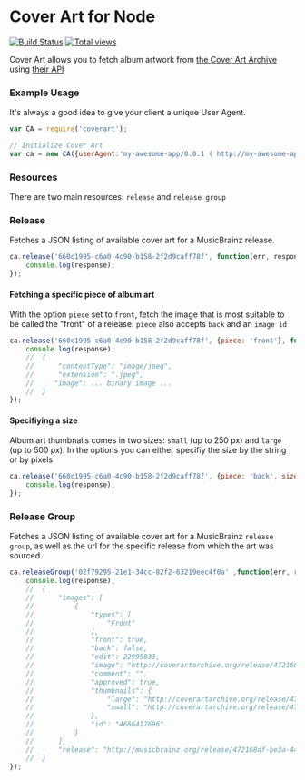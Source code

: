 # Cover Art for Node

[![Build Status](https://secure.travis-ci.org/jbraithwaite/coverart.png?bracah=master)](http://travis-ci.org/jbraithwaite/coverart) [![Total views](https://sourcegraph.com/api/repos/github.com/jbraithwaite/coverart/counters/views.png)](https://sourcegraph.com/github.com/jbraithwaite/coverart)

Cover Art allows you to fetch album artwork from [the Cover Art Archive](http://coverartarchive.org/) using [their API](http://musicbrainz.org/doc/Cover_Art_Archive/API)

### Example Usage

It's always a good idea to give your client a unique User Agent.

```javascript
var CA = require('coverart');

// Initialize Cover Art
var ca = new CA({userAgent:'my-awesome-app/0.0.1 ( http://my-awesome-app.com )'});
```

### Resources

There are two main resources: `release` and `release group`

### Release

Fetches a JSON listing of available cover art for a MusicBrainz release.

```javascript
ca.release('660c1995-c6a0-4c90-b158-2f2d9caff78f', function(err, response){
    console.log(response);
});
```

#### Fetching a specific piece of album art

With the option `piece` set to `front`, fetch the image that is most suitable to be called the "front" of a release. `piece` also accepts `back` and an `image id`

```javascript
ca.release('660c1995-c6a0-4c90-b158-2f2d9caff78f', {piece: 'front'}, function(err, response){
    console.log(response);
    //  {
    //      "contentType": "image/jpeg",
    //      "extension": ".jpeg",
    //     "image": ... binary image ...
    //  }
});
```

#### Specifiying a size

Album art thumbnails comes in two sizes: `small` (up to 250 px) and `large` (up to 500 px). In the options you can either specifiy the size by the string or by pixels

```javascript
ca.release('660c1995-c6a0-4c90-b158-2f2d9caff78f', {piece: 'back', size: 'small'}, function(err, response){
    console.log(response);
});
```

### Release Group

Fetches a JSON listing of available cover art for a MusicBrainz `release group`, as well as the url for the specific release from which the art was sourced.

```javascript
ca.releaseGroup('02f79295-21e1-34cc-82f2-63219eec4f0a' ,function(err, response){
    console.log(response);
    //  {
    //      "images": [
    //          {
    //              "types": [
    //                  "Front"
    //              ],
    //              "front": true,
    //              "back": false,
    //              "edit": 22995833,
    //              "image": "http://coverartarchive.org/release/472168df-be3a-44ee-b31d-393155f3366d/4686417696.jpg",
    //              "comment": "",
    //              "approved": true,
    //              "thumbnails": {
    //                  "large": "http://coverartarchive.org/release/472168df-be3a-44ee-b31d-393155f3366d/4686417696-500.jpg",
    //                  "small": "http://coverartarchive.org/release/472168df-be3a-44ee-b31d-393155f3366d/4686417696-250.jpg"
    //              },
    //              "id": "4686417696"
    //          }
    //      ],
    //      "release": "http://musicbrainz.org/release/472168df-be3a-44ee-b31d-393155f3366d"
    //  }
});
```
